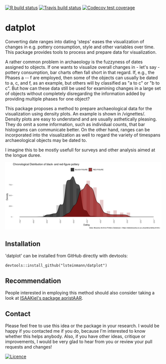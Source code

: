 <!-- README.md is generated from README.Rmd. Please edit that file -->
 <!-- badges: start -->
  [![R build status](https://github.com/lsteinmann/datplot/workflows/R-CMD-check/badge.svg)](https://github.com/lsteinmann/datplot/actions)
  [![Travis build status](https://travis-ci.com/lsteinmann/datplot.svg?branch=master)](https://travis-ci.com/lsteinmann/datplot)
  [![Codecov test coverage](https://codecov.io/gh/lsteinmann/datplot/branch/master/graph/badge.svg)](https://codecov.io/gh/lsteinmann/datplot?branch=master)
  <!-- badges: end -->

datplot
=======

Converting date ranges into dating 'steps' eases the visualization of changes in e.g. pottery consumption, style and other variables over time. This package provides tools to process and prepare data for visualization.

A rather common problem in archaeology is the fuzzyness of dates assigned to objects. If one wants to visualize overall changes in - let's say - pottery consumption, bar charts often fall short in that regard. If, e.g., the Phases a -- f are employed, then some of the objects can usually be dated to a, c, and f, as an example, but others will by classified as "a to c" or "b to c". But how can these data still be used for examining changes in a large set of objects without completely disregarding the information added by providing multiple phases for one object?

This package proposes a method to prepare archaeological data for the visualization using density plots. An example is shown in /vignettes/. Density plots are easy to understand and are usually asthetically pleasing. They do omit a some information, such as individual counts, that bar histograms can communicate better. On the other hand, ranges can be incorporated into the visualization as well to regard the variety of timespans archaeological objects may be dated to.

I imagine this to be mostly usefull for surveys and other analysis aimed at the longue duree. 

![Attic Pottery from BAPD by Date](demo_readme.png "Attic Pottery from BAPD by Date")

Installation 
-------
'datplot' can be installed from GitHub directly with devtools:

    devtools::install_github("lsteinmann/datplot")

Recommendation
-------
People interested in employing this method should also consider taking a look at [ISAAKiel's package aoristAAR](https://github.com/ISAAKiel/aoristAAR/). 

Contact
-------

Please feel free to use this idea or the package in your research. I would be happy if you contacted me if you do, because I'm interested to know whether this helps anybody. Also, if you have other ideas, critique or improvements, I would be very glad to hear from you or review your pull requests and changes! 

[![Licence](https://i.creativecommons.org/l/by-sa/4.0/88x31.png)](http://creativecommons.org/licenses/by-sa/4.0/)

